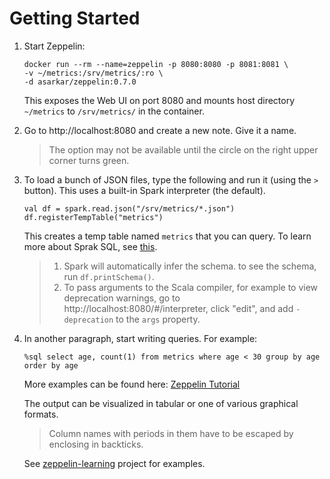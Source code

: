 # Getting Started

1. Start Zeppelin:

   ```
   docker run --rm --name=zeppelin -p 8080:8080 -p 8081:8081 \
   -v ~/metrics:/srv/metrics/:ro \
   -d asarkar/zeppelin:0.7.0
   ```
   This exposes the Web UI on port 8080 and mounts host directory `~/metrics` to `/srv/metrics/` in the container.

2. Go to http://localhost:8080 and create a new note. Give it a name.

   > The option may not be available until the circle on the right upper corner turns green.

3. To load a bunch of JSON files, type the following and run it (using the `>` button). This uses a built-in Spark interpreter (the default).

   ```
   val df = spark.read.json("/srv/metrics/*.json")
   df.registerTempTable("metrics")
   ```
   This creates a temp table named `metrics` that you can query. To learn more about Sprak SQL, see [this](http://spark.apache.org/docs/latest/sql-programming-guide.html).

   > 1. Spark will automatically infer the schema. to see the schema, run `df.printSchema()`.
   > 2. To pass arguments to the Scala compiler, for example to view deprecation warnings, go to http://localhost:8080/#/interpreter, click "edit", and add `-deprecation` to the `args` property.
   
4. In another paragraph, start writing queries. For example:

   ```
   %sql select age, count(1) from metrics where age < 30 group by age order by age
   ```
   More examples can be found here: [Zeppelin Tutorial](https://zeppelin.apache.org/docs/0.5.5-incubating/tutorial/tutorial.html)

   The output can be visualized in tabular or one of various graphical formats.

   > Column names with periods in them have to be escaped by enclosing in backticks.
   
   See [zeppelin-learning](https://github.com/asarkar/spark/tree/master/eappelin-learning) project for examples.
